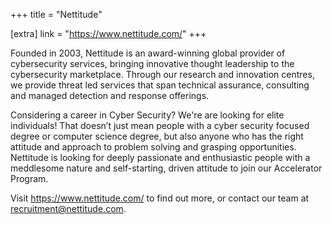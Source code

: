 +++
title = "Nettitude"

[extra]
link = "https://www.nettitude.com/"
+++

Founded in 2003, Nettitude is an award-winning global provider of cybersecurity services, bringing innovative thought leadership to the cybersecurity marketplace. Through our research and innovation centres, we provide threat led services that span technical assurance, consulting and managed detection and response offerings.

Considering a career in Cyber Security? We're are looking for elite individuals! That doesn’t just mean people with a cyber security focused degree or computer science degree, but also anyone who has the right attitude and approach to problem solving and grasping opportunities. Nettitude is looking for deeply passionate and enthusiastic people with a meddlesome nature and self-starting, driven attitude to join our Accelerator Program.

Visit https://www.nettitude.com/ to find out more, or contact our team at recruitment@nettitude.com.